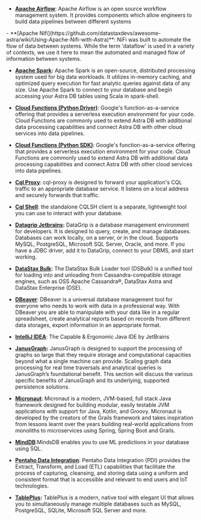 <ul>
<li><a href="/tool-apache-airflow"><b>Apache Airflow</b></a>: Apache Airflow is an open source workflow management system. It provides components which allow engineers to build data pipelines between different systems</li>

</ul>
- **[Apache Nifi](https://github.com/datastaxdevs/awesome-astra/wiki/Using-Apache-Nifi-with-Astra)**: NiFi was built to automate the flow of data between systems. While the term 'dataflow' is used in a variety of contexts, we use it here to mean the automated and managed flow of information between systems.

- **[Apache Spark](https://github.com/datastaxdevs/awesome-astra/wiki/Apache-Spark-Integration):** Apache Spark is an open-source, distributed processing system used for big data workloads. It utilizes in-memory caching, and optimized query execution for fast analytic queries against data of any size. Use Apache Spark to connect to your database and begin accessing your Astra DB tables using Scala in spark-shell.

- **[Cloud Functions (Python Driver)](<https://github.com/datastaxdevs/awesome-astra/wiki/Cloud-Functions-(Python-Driver)>)**: Google's function-as-a-service offering that provides a serverless execution environment for your code. Cloud Functions are commonly used to extend Astra DB with additional data processing capabilities and connect Astra DB with other cloud services into data pipelines.

- **[Cloud Functions (Python SDK)](<https://github.com/datastaxdevs/awesome-astra/wiki/Cloud-Functions-(Python-SDK)>)**: Google's function-as-a-service offering that provides a serverless execution environment for your code. Cloud Functions are commonly used to extend Astra DB with additional data processing capabilities and connect Astra DB with other cloud services into data pipelines.

- **[Cql Proxy](https://github.com/datastaxdevs/awesome-astra/wiki/CQL-Proxy)**: cql-proxy is designed to forward your application's CQL traffic to an appropriate database service. It listens on a local address and securely forwards that traffic.

- **[Cql Shell](https://github.com/datastaxdevs/awesome-astra/wiki/Cql-Shell)**: the standalone CQLSH client is a separate, lightweight tool you can use to interact with your database.

- **[Datagrip Jetbrains](https://github.com/datastaxdevs/awesome-astra/wiki/Using-Datagrip-With-Astra):** DataGrip is a database management environment for developers. It is designed to query, create, and manage databases. Databases can work locally, on a server, or in the cloud. Supports MySQL, PostgreSQL, Microsoft SQL Server, Oracle, and more. If you have a JDBC driver, add it to DataGrip, connect to your DBMS, and start working.

- **[DataStax Bulk](https://github.com/datastaxdevs/awesome-astra/wiki/Using-DSBulk-with-Astra):** The DataStax Bulk Loader tool (DSBulk) is a unified tool for loading into and unloading from Cassandra-compatible storage engines, such as OSS Apache Cassandra®, DataStax Astra and DataStax Enterprise (DSE).

- **[DBeaver](https://github.com/datastaxdevs/awesome-astra/wiki/DBeaver)**: DBeaver is a universal database management tool for everyone who needs to work with data in a professional way. With DBeaver you are able to manipulate with your data like in a regular spreadsheet, create analytical reports based on records from different data storages, export information in an appropriate format.

- **[IntelliJ IDEA](https://github.com/datastaxdevs/awesome-astra/wiki/IDE-Intellij-Plugin)**: The Capable & Ergonomic Java IDE by JetBrains

- **[JanusGraph](https://github.com/datastaxdevs/awesome-astra/wiki/JanusGraph):** JanusGraph is designed to support the processing of graphs so large that they require storage and computational capacities beyond what a single machine can provide. Scaling graph data processing for real time traversals and analytical queries is JanusGraph’s foundational benefit. This section will discuss the various specific benefits of JanusGraph and its underlying, supported persistence solutions.

- **[Micronaut](https://github.com/datastaxdevs/awesome-astra/wiki/Framework-Micronaut)**: Micronaut is a modern, JVM-based, full stack Java framework designed for building modular, easily testable JVM applications with support for Java, Kotlin, and Groovy. Micronaut is developed by the creators of the Grails framework and takes inspiration from lessons learnt over the years building real-world applications from monoliths to microservices using Spring, Spring Boot and Grails.

- **[MindDB](https://github.com/datastaxdevs/awesome-astra/wiki/Using-MindDB-with-Astra)**:MindsDB enables you to use ML predictions in your database using SQL.

- **[Pentaho Data Integration](https://github.com/datastaxdevs/awesome-astra/wiki/Pentaho-Data-Integration)**: Pentaho Data Integration (PDI) provides the Extract, Transform, and Load (ETL) capabilities that facilitate the process of capturing, cleansing, and storing data using a uniform and consistent format that is accessible and relevant to end users and IoT technologies.

- **[TablePlus](https://github.com/datastaxdevs/awesome-astra/wiki/TablePlus):** TablePlus is a modern, native tool with elegant UI that allows you to simultaneously manage multiple databases such as MySQL, PostgreSQL, SQLite, Microsoft SQL Server and more.
